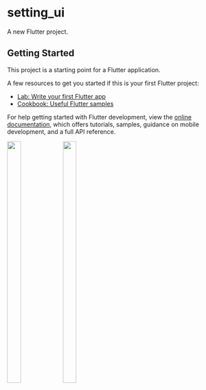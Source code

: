 # setting_ui

A new Flutter project.

## Getting Started

This project is a starting point for a Flutter application.

A few resources to get you started if this is your first Flutter project:

- [Lab: Write your first Flutter app](https://docs.flutter.dev/get-started/codelab)
- [Cookbook: Useful Flutter samples](https://docs.flutter.dev/cookbook)

For help getting started with Flutter development, view the
[online documentation](https://docs.flutter.dev/), which offers tutorials,
samples, guidance on mobile development, and a full API reference.
<p float="center">

 <img src="https://user-images.githubusercontent.com/121712563/231660550-ce0f7a47-e3b6-46a0-8a23-ca84a0be7138.png" width=25% height=38%>
  <img src="https://user-images.githubusercontent.com/121712563/231661231-603855e7-6c51-449f-9582-35e633d6d533.png" width=25% height=38%>
</p>



